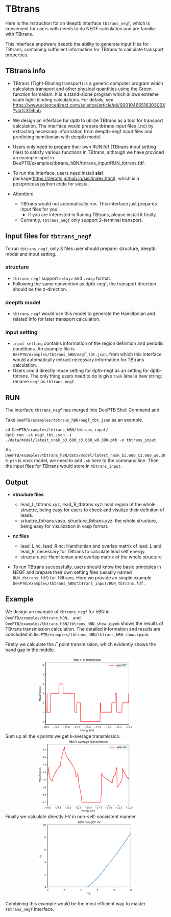 # TBtrans

Here is the instruction for an deeptb interface `tbtrans_negf`, which is convenient for users with needs to do NEGF calculation and are familiar with TBtrans. 

This interface enpowers deeptb the ability to generate input files for TBtrans, containing sufficient information for TBtrans to calculate transport properties.

## TBtrans info

- TBtrans (Tight-Binding transport) is a generic computer program which calculates transport and other physical quantities using the Green function formalism. It is a stand-alone program which allows extreme scale tight-binding calculations. For details, see https://www.sciencedirect.com/science/article/pii/S001046551630306X?via%3Dihub.
  
- We design an inferface for dptb to utilize TBtrans as a tool for transport calculation. The interface would prepare tbtrans input files (.nc) by extracting necessary information from deeptb-negf input files and predicting hamiltonian with deeptb model. 

- Users only need to prepare their own RUN.fdf (TBtrans input setting files) to satisfy various functions in TBtrans, although we have provided an example input in DeePTB/examples/tbtrans_hBN/tbtrans_input/RUN_tbtrans.fdf.

- To run the Interface, users need install **sisl** package(https://zerothi.github.io/sisl/index.html), which is a postprocess python code for siesta.

- Attention: 
  - TBtrans would not automatically run. This interface just prepares input files for you!
    - If you are interested in Runing TBtrans, please install it firstly.
  - Currently, `tbtrans_negf` only support 2-terminal transport.
  
## Input files for `tbtrans_negf`

To run `tbtrans_negf`, only 3 files user should prepare: structure, deeptb model and input setting. 

### structure

- `tbtrans_negf` support `extxyz` and `.vasp` format.
- Following  the same convention as dptb-negf, the transport direction should be the z-direction. 

### deeptb model
- `tbtrans_negf` would use this model to generate the Hamiltonian and related info for later transport calculation.

### input setting

- `input setting` contains information of the region definition and periodic conditions. An example file is `DeePTB/examples/tbtrans_hBN/negf_tbt.json`, from which this interface would automatically extract necessary information for TBtrans calculation.
- Users could directly reuse setting for dptb-negf  as an setting for dptb-tbtrans. The only thing users need to do is give `task` label a new string: rename `negf` as `tbtrans_negf`. 


## RUN

The interface `tbtrans_negf` has merged into DeePTB Shell Command and 

Take `DeePTB/examples/tbtrans_hBN/negf_tbt.json` as an example. 

```shell
cd DeePTB/examples/tbtrans_hBN/tbtrans_input/
dptb run -sk negf_tbt.json -i ./data/model/latest_nnsk_b3.600_c3.600_w0.300.pth -o tbtrans_input
```
 As `DeePTB/examples/tbtrans_hBN/data/model/latest_nnsk_b3.600_c3.600_w0.300.pth` is nnsk model, we need to add `-sk` here to the command line. Then  the input files for TBtrans would store in `tbtrans_input`.

## Output

- **structure files**
  - lead_L_tbtrans.xyz, lead_R_tbtrans.xyz: lead region of the whole structre, being easy for users to check and visulize their definiton of leads.
  - srtuctre_tbtrans.vasp, structure_tbtrans.xyz: the whole structure, being easy for visulization in vasp format.

- **nc files**
  - lead_L.nc, lead_R.nc: Hamiltonian and overlap matrix of lead_L and lead_R,  necessary for TBtrans to calculate lead self energy.
  - structure.nc: Hamiltonian and overlap matrix of the whole structure

- To run TBtrans successfully, users should know the basic principles in NEGF and prepare their own setting files (usually named `RUN_tbtrans.fdf`) for TBtrans. Here we provide an simple example `DeePTB/examples/tbtrans_hBN/tbtrans_input/RUN_tbtrans.fdf` . 

## Example

We design an example of `tbtrans_negf` for hBN in `DeePTB/examples/tbtrans_hBN`， and `DeePTB/examples/tbtrans_hBN/tbtrans_hBN_show.ipynb` shows the results of TBtrans transmission calculation. The detailed information and results are concluded in  `DeePTB/examples/tbtrans_hBN/tbtrans_hBN_show.ipynb`.

Firstly we calculate the $\Gamma$ point transmission, which evidently shows the band gap in the middle.
<div align=center>
<img src="https://raw.githubusercontent.com/AsymmetryChou/DeePTB/tbtrans_doc/docs/img/hBN_gamma_trans.png" width = "60%" height = "50%" alt="hBN gamma transmission" align=center />
</div>
Sum up all the k points we get k-average transmission. 
<div align=center>
<img src="https://raw.githubusercontent.com/AsymmetryChou/DeePTB/tbtrans_doc/docs/img/hBN_kavg_trans.png" width = "60%" height = "50%" alt="hBN gamma transmission" align=center />
</div>
Finally we calculate directly I-V in non-self-consistent manner 
<div align=center>
<img src="https://raw.githubusercontent.com/AsymmetryChou/DeePTB/tbtrans_doc/docs/img/hBN_IV.png" width = "60%" height = "50%" alt="hBN gamma transmission" align=center />
</div>


Combining this example would be the most efficient way to master `tbtrans_negf` interface. 